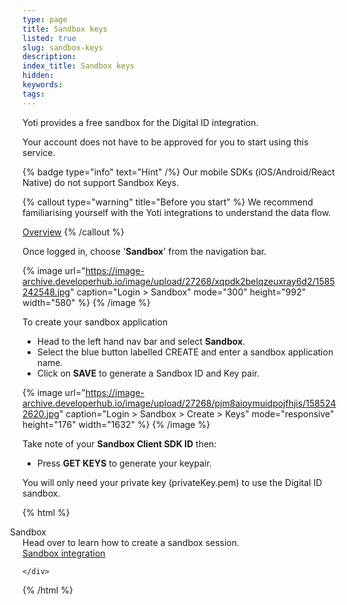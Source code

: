 ```yaml
---
type: page
title: Sandbox keys
listed: true
slug: sandbox-keys
description: 
index_title: Sandbox keys
hidden: 
keywords: 
tags: 
---
```


Yoti provides a free sandbox for the Digital ID integration. 

Your account does not have to be approved for you to start using this service.

{% badge type="info" text="Hint" /%} Our mobile SDKs (iOS/Android/React Native) do not support Sandbox Keys.

{% callout type="warning" title="Before you start" %}
We recommend familiarising yourself with the Yoti integrations to understand the data flow.

[Overview](https://developers.yoti.com/digital-id-v2)
{% /callout %}

Once logged in, choose '**Sandbox**' from the navigation bar.

{% image url="https://image-archive.developerhub.io/image/upload/27268/xqpdk2belqzeuxray6d2/1585242548.jpg" caption="Login &gt; Sandbox" mode="300" height="992" width="580" %}
{% /image %}

To create your sandbox application

- Head to the left hand nav bar and select **Sandbox**.
- Select the blue button labelled CREATE and enter a sandbox application name.
- Click on **SAVE** to generate a Sandbox ID and Key pair.

{% image url="https://image-archive.developerhub.io/image/upload/27268/pjm8aioymuidpojfhjis/1585242620.jpg" caption="Login &gt; Sandbox &gt; Create &gt; Keys" mode="responsive" height="176" width="1632" %}
{% /image %}

Take note of your **Sandbox Client SDK ID** then:

- Press **GET KEYS** to generate your keypair. 

You will only need your private key (privateKey.pem) to use the Digital ID sandbox.

{% html %}
<div class="alert-SAND">
    <div class="alert-title" id="SAND">
    <i _ngcontent-cvo-c21="" class="fas fa-external-link-alt" style="margin-left: -35px; margin-right: 15px"></i>  
      Sandbox
    </div>
    <div class="alert-text">
       Head over to learn how to create a sandbox session.
    </div>
    <div class="alert-links"> 
              <a href="https://developers.yoti.com/digital-id/sandbox">Sandbox integration</a>

    </div>
</div>

</div>
{% /html %}
